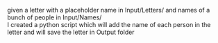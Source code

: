 given a letter with a placeholder name in Input/Letters/ and names of a bunch of people in Input/Names/   
I created a python script which will add the name of each person in the letter and will save the letter in Output folder  